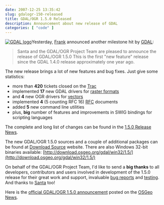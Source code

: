 ```yaml
---
date: 2007-12-25 13:35:42
slug: gdalogr-150-released
title: GDAL/OGR 1.5.0 Released
description: Announcement about new release of GDAL
categories: [ "code" ]
---
```


[![GDAL logo](/images/logos/gdal-logo.png)](http://www.gdal.org/)Yesterday, [Frank](http://home.gdal.org/warmerda/) announced another milestone hit by [GDAL](http://www.gdal.org/):

> Santa and the GDAL/OGR Project Team are pleased to announce the release of GDAL/OGR 1.5.0
> This is the first "new feature" release since the  GDAL 1.4.0 release approximately one year ago.

The new release brings a lot of new features and bug fixes. Just give some statistics:
  * more than **420** tickets closed on the [Trac](http://trac.osgeo.org/gdal/)
  * implemented **17** new GDAL drivers for [raster formats](http://www.gdal.org/formats_list.html)
  * and **4** new OGR drivers for [vectors](http://www.gdal.org/ogr/ogr_formats.html)
  * implemented **4** (5 counting RFC 16) [RFC](http://trac.osgeo.org/gdal/wiki/RfcList) documents
  * added **5** new command line utilities
  * plus, **big** number of features and improvements in SWIG bindings for scripting languages

The complete and long list of changes can be found in the [1.5.0 Release News](http://trac.osgeo.org/gdal/wiki/Release/1.5.0-News).

The new GDAL/OGR 1.5.0 sources and a couple of additional packages can be found at [Download Source](http://trac.osgeo.org/gdal/wiki/DownloadSource#a1.5.0LatestStableRelease) website. There are also Windows 32-bit binaries available: [http://download.osgeo.org/gdal/win32/1.5/](http://download.osgeo.org/gdal/win32/1.5/)

On behalf of the GDAL/OGR Project Team, I'd like to send a **big thanks** to all developers, contributors and users involved in development of the 1.5.0 release for their great work and support, invaluable [bug reports](http://trac.osgeo.org/gdal/report) and [testing](http://trac.osgeo.org/gdal/wiki/TestMatrix150). And thanks to [Santa](http://en.wikipedia.org/wiki/Santa_Claus) too!

Here is the [official GDAL/OGR 1.5.0 announcement](http://www.osgeo.org/node/518) posted on the [OSGeo News](http://www.osgeo.org/news_items).
